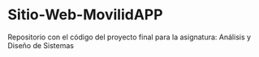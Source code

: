 # Sitio-Web-MovilidAPP
Repositorio con el código del proyecto final para la asignatura: Análisis y Diseño de Sistemas
